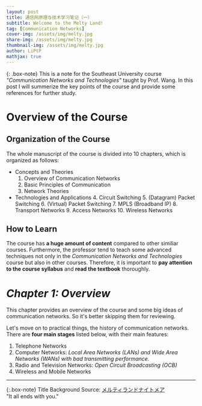 ```yaml
---
layout: post
title: 通信网原理与技术学习笔记（一）
subtitle: Welcome to the Melty Land!
tag: [Communication Networks]
cover-img: /assets/img/melty.jpg
share-img: /assets/img/melty.jpg
thumbnail-img: /assets/img/melty.jpg
author: LiPtP
mathjax: true
---
```


{: .box-note}
This is a note for the Southeast University course *"Communication Networks and Technologies"* taught by Prof. Wang. In this post I will summerize the key points of the course and provide some references for further study.

# Overview of the Course
## Organization of the Course
The whole manuscript of the course is divided into 10 chapters, which is organized as follows:

- Concepts and Theories
    1. Overview of Communication Networks
    2. Basic Principles of Communication
    3. Network Theories
- Technologies and Applications
    4. Circuit Switching
    5. (Datagram) Packet Switching
    6. (Virtual) Packet Switching
    7. MPLS (Broadband IP)
    8. Transport Networks
    9. Access Networks
    10. Wireless Networks

## How to Learn
The course has **a huge amount of content** compared to other similiar courses. Furthermore, the professor tend to teach some advanced techniques not only in the *Communication Networks and Technologies* course but also in other courses. Therefore, it is important to **pay attention to the course syllabus** and **read the textbook** thoroughly.

# *Chapter 1: Overview*
This chapter provides an overview of the course and some big ideas of communication networks. So it's better skipping them for reviewing.

Let's move on to practical things, the history of communication networks. There are **four main stages** listed below, with their main features:

1. Telephone Networks
2. Computer Networks: *Local Area Networks (LANs) and Wide Area Networks (WANs) with bad transmitting performance.*
3. Radio and Television Networks: *Open Circuit Broadcasting (OCB)*
4. Wireless and Mobile Networks

--------

{:.box-note}
Title Background Source: [メルティランドナイトメア](https://www.pixiv.net/artworks/117304672)<br/>"It all ends with you."